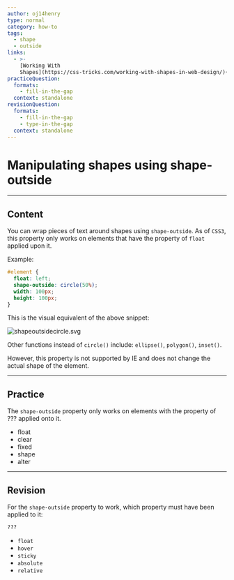 ```yaml
---
author: oj14henry
type: normal
category: how-to
tags:
  - shape
  - outside
links:
  - >-
    [Working With
    Shapes](https://css-tricks.com/working-with-shapes-in-web-design/){article}
practiceQuestion:
  formats:
    - fill-in-the-gap
  context: standalone
revisionQuestion:
  formats:
    - fill-in-the-gap
    - type-in-the-gap
  context: standalone
---
```


# Manipulating shapes using shape-outside


---

## Content

You can wrap pieces of text around shapes using `shape-outside`. As of `CSS3`, this property only works on elements that have the property of `float` applied upon it.

Example:

```css
#element {
  float: left;
  shape-outside: circle(50%);
  width: 100px;
  height: 100px;
}
```

This is the visual equivalent of the above snippet:

![shapeoutsidecircle.svg](https://img.enkipro.com/bf10605b36534f1e04e0fd2e3d2972a7.png)

Other functions instead of `circle()` include: `ellipse()`, `polygon()`, `inset()`.

However, this property is not supported by IE and does not change the actual shape of the element.


---

## Practice

The `shape-outside` property only works on elements with the property of ??? applied onto it.

- float
- clear
- fixed
- shape
- alter


---

## Revision

For the `shape-outside` property to work, which property must have been applied to it:

```css
???
```

- `float`
- `hover`
- `sticky`
- `absolute`
- `relative`
